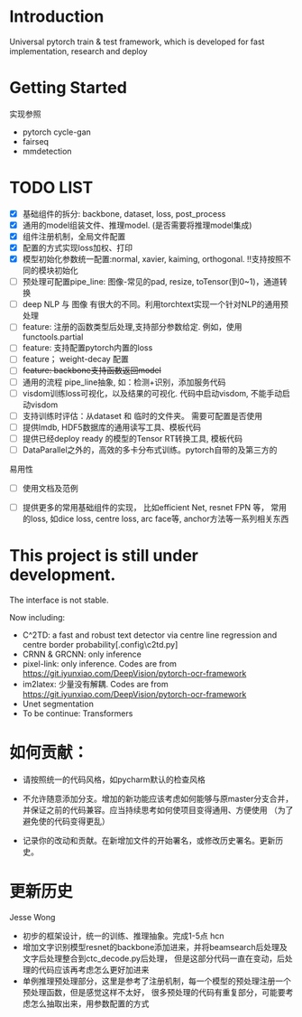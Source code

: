 # Introduction
Universal pytorch train & test framework, 
which is developed for fast implementation, research and deploy 

# Getting Started

实现参照
- pytorch cycle-gan
- fairseq
- mmdetection

# TODO LIST
- [X] 基础组件的拆分: backbone, dataset, loss, post_process
- [X] 通用的model组装文件、推理model. (是否需要将推理model集成)
- [X] 组件注册机制，全局文件配置
- [X] 配置的方式实现loss加权、打印
- [X] 模型初始化参数统一配置:normal, xavier, kaiming, orthogonal. !!支持按照不同的模块初始化
- [ ] 预处理可配置pipe_line: 图像-常见的pad, resize, toTensor(到0~1)，通道转换
- [ ] deep NLP 与 图像 有很大的不同。利用torchtext实现一个针对NLP的通用预处理
- [ ] feature: 注册的函数类型后处理,支持部分参数给定. 例如，使用functools.partial
- [ ] feature: 支持配置pytorch内置的loss
- [ ] feature； weight-decay 配置
- [ ] ~~feature: backbone支持函数返回model~~
- [ ] 通用的流程 pipe_line抽象, 如：检测+识别，添加服务代码
- [ ] visdom训练loss可视化，以及结果的可视化. 代码中启动visdom, 不能手动启动visdom
- [ ] 支持训练时评估：从dataset 和 临时的文件夹。 需要可配置是否使用
- [ ] 提供lmdb, HDF5数据库的通用读写工具、模板代码
- [ ] 提供已经deploy ready 的模型的Tensor RT转换工具, 模板代码
- [ ] DataParallel之外的，高效的多卡分布式训练。pytorch自带的及第三方的

易用性
- [ ] 使用文档及范例
- [ ] 提供更多的常用基础组件的实现， 比如efficient Net, resnet FPN 等， 
常用的loss, 如dice loss, centre loss, arc face等, anchor方法等一系列相关东西


# This project is still under development.
The interface is not stable.

Now including:
- C^2TD: a fast and robust text detector via centre line regression and centre border probability[.config\c2td.py]
- CRNN & GRCNN: only inference
- pixel-link: only inference. Codes are from https://git.iyunxiao.com/DeepVision/pytorch-ocr-framework
- im2latex: 少量没有解耦. Codes are from https://git.iyunxiao.com/DeepVision/pytorch-ocr-framework
- Unet segmentation
- To be continue: Transformers

# 如何贡献：
- 请按照统一的代码风格，如pycharm默认的检查风格

- 不允许随意添加分支。增加的新功能应该考虑如何能够与原master分支合并，并保证之前的代码兼容。应当持续思考如何使项目变得通用、方便使用
（为了避免使的代码变得更乱）

- 记录你的改动和贡献。在新增加文件的开始署名，或修改历史署名。更新历史。

# 更新历史
Jesse Wong
- 初步的框架设计，统一的训练、推理抽象。完成1-5点
 hcn
- 增加文字识别模型resnet的backbone添加进来，并将beamsearch后处理及文字后处理整合到ctc_decode.py后处理，
但是这部分代码一直在变动，后处理的代码应该再考虑怎么更好加进来
- 单例推理预处理部分，这里是参考了注册机制，每一个模型的预处理注册一个预处理函数，但是感觉这样不太好，
很多预处理的代码有重复部分，可能要考虑怎么抽取出来，用参数配置的方式

